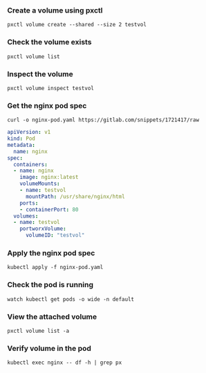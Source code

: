 ### Create a volume using pxctl
`pxctl volume create --shared --size 2 testvol`

### Check the volume exists
`pxctl volume list`

### Inspect the volume
`pxctl volume inspect testvol`

### Get the nginx pod spec
`curl -o nginx-pod.yaml https://gitlab.com/snippets/1721417/raw`

```yaml
apiVersion: v1
kind: Pod
metadata:
  name: nginx
spec:
  containers:
  - name: nginx
    image: nginx:latest
    volumeMounts:
    - name: testvol
      mountPath: /usr/share/nginx/html
    ports:
    - containerPort: 80
  volumes:
  - name: testvol
    portworxVolume:
      volumeID: "testvol"
```

### Apply the nginx pod spec
`kubectl apply -f nginx-pod.yaml`

### Check the pod is running
`watch kubectl get pods -o wide -n default`

### View the attached volume
`pxctl volume list -a`

### Verify volume in the pod
`kubectl exec nginx -- df -h | grep px`